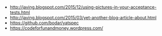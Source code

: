 - http://javing.blogspot.com/2015/12/using-pictures-in-your-acceptance-tests.html
- http://javing.blogspot.com/2015/03/yet-another-blog-article-about.html
- https://github.com/bodar/yatspec
- https://codeforfunandmoney.wordpress.com/
